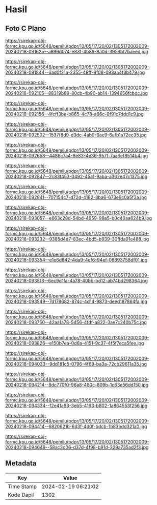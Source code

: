 # Hasil

## Foto C Plano

https://sirekap-obj-formc.kpu.go.id/5648/pemilu/pdpr/13/05/17/20/02/1305172002009-20240218-091625--a896d074-e83f-4b89-8a0d-3959bf7baeed.jpg

https://sirekap-obj-formc.kpu.go.id/5648/pemilu/pdpr/13/05/17/20/02/1305172002009-20240218-091844--6ad0f21a-2355-48ff-9f08-093aa4f3b479.jpg

https://sirekap-obj-formc.kpu.go.id/5648/pemilu/pdpr/13/05/17/20/02/1305172002009-20240218-092105--88319b89-80cb-4b90-ab14-1394656fcbdc.jpg

https://sirekap-obj-formc.kpu.go.id/5648/pemilu/pdpr/13/05/17/20/02/1305172002009-20240218-092156--4fcff3be-b865-4c78-a66c-8f91c7ddd1c9.jpg

https://sirekap-obj-formc.kpu.go.id/5648/pemilu/pdpr/13/05/17/20/02/1305172002009-20240218-092502--1537f8d9-d3dc-4ab9-9ae9-6afb1a72ec35.jpg

https://sirekap-obj-formc.kpu.go.id/5648/pemilu/pdpr/13/05/17/20/02/1305172002009-20240218-092658--4486c7a4-8e83-4e36-957f-7aa6ef8514b4.jpg

https://sirekap-obj-formc.kpu.go.id/5648/pemilu/pdpr/13/05/17/20/02/1305172002009-20240218-092847--2c83f453-0492-45a1-9aba-a362e47c1375.jpg

https://sirekap-obj-formc.kpu.go.id/5648/pemilu/pdpr/13/05/17/20/02/1305172002009-20240218-092941--707154c7-d72d-4182-8ba6-673e9c0a5f3a.jpg

https://sirekap-obj-formc.kpu.go.id/5648/pemilu/pdpr/13/05/17/20/02/1305172002009-20240218-093057--e663c28d-54bd-4659-98a5-b0c40aa624b9.jpg

https://sirekap-obj-formc.kpu.go.id/5648/pemilu/pdpr/13/05/17/20/02/1305172002009-20240218-093232--9385d4d7-83ec-4bd5-b939-30ffda91e488.jpg

https://sirekap-obj-formc.kpu.go.id/5648/pemilu/pdpr/13/05/17/20/02/1305172002009-20240218-093354--e1e6d842-4da9-4ef6-94ef-08893758df01.jpg

https://sirekap-obj-formc.kpu.go.id/5648/pemilu/pdpr/13/05/17/20/02/1305172002009-20240218-093513--6ec9d1fa-4a78-40bb-bd12-ab74bd298364.jpg

https://sirekap-obj-formc.kpu.go.id/5648/pemilu/pdpr/13/05/17/20/02/1305172002009-20240218-093549--7d178682-874c-4d14-9873-deed187864fa.jpg

https://sirekap-obj-formc.kpu.go.id/5648/pemilu/pdpr/13/05/17/20/02/1305172002009-20240218-093750--42aa1a78-5456-4fdf-a822-3ae7c240b75c.jpg

https://sirekap-obj-formc.kpu.go.id/5648/pemilu/pdpr/13/05/17/20/02/1305172002009-20240218-093826--e150b7ea-0d6a-4151-9c37-4f5f7eca5fee.jpg

https://sirekap-obj-formc.kpu.go.id/5648/pemilu/pdpr/13/05/17/20/02/1305172002009-20240218-094033--9dd181c5-0796-4f69-ba3a-72cb29611a35.jpg

https://sirekap-obj-formc.kpu.go.id/5648/pemilu/pdpr/13/05/17/20/02/1305172002009-20240218-094214--8dc770f0-96a8-480c-809b-1c63e56dd150.jpg

https://sirekap-obj-formc.kpu.go.id/5648/pemilu/pdpr/13/05/17/20/02/1305172002009-20240218-094334--f2e41a93-3eb5-4163-b802-1a864553f256.jpg

https://sirekap-obj-formc.kpu.go.id/5648/pemilu/pdpr/13/05/17/20/02/1305172002009-20240218-094414--6820621b-6d3f-4d0f-bdcb-1b83bdd321a0.jpg

https://sirekap-obj-formc.kpu.go.id/5648/pemilu/pdpr/13/05/17/20/02/1305172002009-20240218-094649--58ac3d06-d37d-4f98-b91d-328a735ad2f3.jpg


## Metadata

| Key        | Value               |
| ---------- | ------------------- |
| Time Stamp | 2024-02-19 06:21:02 |
| Kode Dapil | 1302                |



